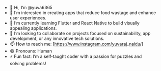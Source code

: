 - 👋 Hi, I’m @yuva6365
- 👀 I’m interested in creating apps that reduce food wastage and enhance user experiences.
- 🌱 I’m currently learning Flutter and React Native to build visually appealing applications.
- 💞️ I’m looking to collaborate on projects focused on sustainability, app development, or any innovative tech solutions.
- 📫 How to reach me: [https://www.instagram.com/yuvaraj_naidu/]
- 😄 Pronouns: Human
- ⚡ Fun fact: I’m a self-taught coder with a passion for puzzles and solving problems!
